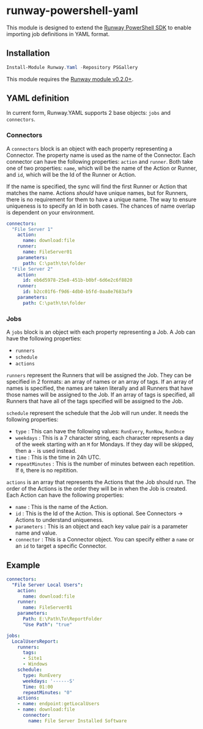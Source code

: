# runway-powershell-yaml

This module is designed to extend the [Runway PowerShell SDK](https://github.com/runway-software/runway-powershell) to enable importing job definitions in YAML format.

## Installation

```powershell
Install-Module Runway.Yaml -Repository PSGallery
```

This module requires the [Runway module v0.2.0+](https://github.com/runway-software/runway-powershell).

## YAML definition

In current form, Runway.YAML supports 2 base objects: `jobs` and `connectors`.

### Connectors

A `connectors` block is an object with each property representing a Connector. The property name is used as the name of the Connector. Each connector can have the following properties: `action` and `runner`. Both take one of two properties: `name`, which will be the name of the Action or Runner, and `id`, which will be the Id of the Runner or Action.

If the name is specified, the sync will find the first Runner or Action that matches the name. Actions _should_ have unique names, but for Runners, there is no requirement for them to have a unique name. The way to ensure uniqueness is to specify an Id in both cases. The chances of name overlap is dependent on your environment.

```yaml
connectors:
  "File Server 1"
    action:
      name: download:file
    runner:
      name: FileServer01
    parameters:
      path: C:\path\to\folder
  "File Server 2"
    action:
      id: eb6d5978-25e8-451b-b0bf-6d6e2c6f8820
    runner:
      id: b2cc01f6-f9d6-4db0-b5fd-0aa8e7683af9
    parameters:
      path: C:\path\to\folder
```

### Jobs

A `jobs` block is an object with each property representing a Job. A Job can have the following properties:

- `runners`
- `schedule`
- `actions`

`runners` represent the Runners that will be assigned the Job. They can be specified in 2 formats: an array of names or an array of tags. If an array of names is specified, the names are taken literally and all Runners that have those names will be assigned to the Job. If an array of tags is specified, all Runners that have all of the tags specified will be assigned to the Job.

`schedule` represent the schedule that the Job will run under. It needs the following properties:

- `type` : This can have the following values: `RunEvery`, `RunNow`, `RunOnce`
- `weekdays` : This is a 7 character string, each character represents a day of the week starting with an `M` for Mondays. If they day will be skipped, then a `-` is used instead.
- `time` : This is the time in 24h UTC.
- `repeatMinutes` : This is the number of minutes between each repetition. If `0`, there is no repitition.

`actions` is an array that represents the Actions that the Job should run. The order of the Actions is the order they will be in when the Job is created. Each Action can have the following properties:

- `name` : This is the name of the Action.
- `id` : This is the Id of the Action. This is optional. See Connectors -> Actions to understand uniqueness.
- `parameters` : This is an object and each key value pair is a parameter name and value.
- `connector` : This is a Connector object. You can specify either a `name` or an `id` to target a specific Connector.

## Example

```yaml
connectors:
  "File Server Local Users":
    action:
      name: download:file
    runner:
      name: FileServer01
    parameters:
      Path: E:\Path\To\ReportFolder
      "Use Path": "true"

jobs:
  LocalUsersReport:
    runners:
      tags:
      - Site1
      - Windows
    schedule:
      type: RunEvery
      weekdays: '------S'
      Time: 01:00
      repeatMinutes: "0"
    actions:
    - name: endpoint:getLocalUsers
    - name: download:file
      connector:
        name: File Server Installed Software
```